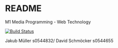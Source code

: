 # README

M1 Media Programming - Web Technology

[![Build Status](https://travis-ci.org/jakub94/hotOrNot.svg?branch=master)](https://travis-ci.org/jakub94/hotOrNot)

Jakub Müller s0544832/ David Schmöcker s0544655
